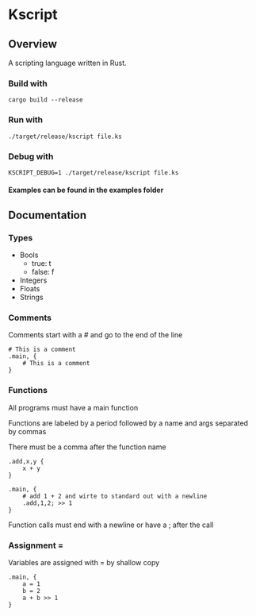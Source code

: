 # Kscript

## Overview

A scripting language written in Rust.

### Build with

```
cargo build --release
```

### Run with

```
./target/release/kscript file.ks
```

### Debug with
```
KSCRIPT_DEBUG=1 ./target/release/kscript file.ks
```

#### Examples can be found in the examples folder

## Documentation

### Types
* Bools
    * true: t
    * false: f
* Integers
* Floats
* Strings

### Comments
Comments start with a # and go to the end of the line

```
# This is a comment
.main, {
    # This is a comment
}
```

### Functions
All programs must have a main function

Functions are labeled by a period followed by a name and args separated by commas

There must be a comma after the function name
```
.add,x,y {
    x + y
}

.main, {
    # add 1 + 2 and wirte to standard out with a newline
    .add,1,2; >> 1
}
```

Function calls must end with a newline or have a ; after the call

### Assignment =
Variables are assigned with = by shallow copy
```
.main, {
    a = 1
    b = 2
    a + b >> 1
}
```
